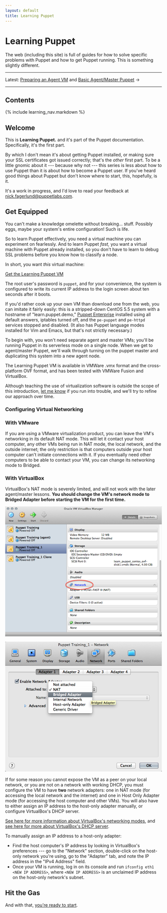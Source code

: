 ```yaml
---
layout: default
title: Learning Puppet
---
```


Learning Puppet
===============

The web (including this site) is full of guides for how to solve specific problems with Puppet and how to get Puppet running. This is something slightly different.

* * *

Latest: [Preparing an Agent VM](./agentprep.html) and [Basic Agent/Master Puppet](./agent_master_basic.html) &rarr;

* * *

[learningvm]: http://info.puppetlabs.com/download-learning-puppet-VM.html.html
<!-- Chapters: -->
[ral]: ./ral.html
[Manifests]: ./manifests.html
[Ordering]: ./ordering.html
[variables]: ./variables.html
[modules1]: ./modules1.html
[templates]: ./templates.html
[modules2]: ./modules2.html
[definedtypes]: ./definedtypes.html

Contents
--------

{% include learning_nav.markdown %}

Welcome
-------

This is **Learning Puppet.** and it's part of the Puppet documentation. Specifically, it's the first part.

By which I don't mean it's about getting Puppet installed, or making sure your SSL certificates got issued correctly; that's the _other_ first part. To be a little gnomic about it --- because why not --- this series is less about how to use Puppet than it is about how to become a Puppet user. If you've heard good things about Puppet but don't know where to start, this, hopefully, is it.

It's a work in progress, and I'd love to read your feedback at <nick.fagerlund@puppetlabs.com>.

Get Equipped
------------

You can't make a knowledge omelette without breaking... stuff. Possibly eggs, maybe your system's entire configuration! Such is life.

So to learn Puppet effectively, you need a virtual machine you can experiment on fearlessly. And to learn Puppet _fast,_ you want a virtual machine with Puppet already installed, so you don't have to learn to debug SSL problems before you know how to classify a node.

In short, you want _this_ virtual machine:

<a href="http://info.puppetlabs.com/download-learning-puppet-VM.html" class="btn">Get the Learning Puppet VM</a>

The root user's password is `puppet`, and for your convenience, the system is configured to write its current IP address to the login screen about ten seconds after it boots.

If you'd rather cook up your own VM than download one from the web, you can imitate it fairly easily: this is a stripped-down CentOS 5.5 system with a hostname of "learn.puppet.demo," [Puppet Enterprise](http://info.puppetlabs.com/puppet-enterprise) installed using all default answers, iptables turned off, and the `pe-puppet` and `pe-httpd` services stopped and disabled. (It also has Puppet language modes installed for Vim and Emacs, but that's not strictly necessary.)

To begin with, you won't need separate agent and master VMs; you'll be running Puppet in its serverless mode on a single node. When we get to agent/master Puppet, we'll walk through turning on the puppet master and duplicating this system into a new agent node.

The Learning Puppet VM is available in VMWare .vmx format and the cross-platform OVF format, and has been tested with VMWare Fusion and VirtualBox. 

Although teaching the use of virtualization software is outside the scope of this introduction, [let me know](mailto:nick.fagerlund@puppetlabs.com) if you run into trouble, and we'll try to refine our approach over time.

### Configuring Virtual Networking

### With VMware

If you are using a VMware virtualization product, you can leave the VM's networking in its default NAT mode. This will let it contact your host computer, any other VMs being run in NAT mode, the local network, and the outside internet; the only restriction is that computers outside your host computer can't initiate connections with it. If you eventually need other computers to be able to contact your VM, you can change its networking mode to Bridged.

### With VirtualBox

VirtualBox's NAT mode is severely limited, and will not work with the later agent/master lessons. **You should change the VM's network mode to Bridged Adapter before starting the VM for the first time.** 

![How to open a VirtualBox VM's network settings](./images/vbox_network.png)

![A VirtualBox VM's network settings being changed to bridged](./images/vbox_network_bridged.png)

If for some reason you cannot expose the VM as a peer on your local network, or you are not on a network with working DHCP, you must configure the VM to have **two** network adapters: one in NAT mode (for accessing the local network and the internet) and one in Host Only Adapter mode (for accessing the host computer and other VMs). You will also have to either assign an IP address to the host-only adapter manually, or configure VirtualBox's DHCP server.

[See here for more information about VirtualBox's networking modes][vbnetworking], and [see here for more about VirtualBox's DHCP server][vbdhcp].

[vbnetworking]: http://www.virtualbox.org/manual/ch06.html
[vbdhcp]: http://www.virtualbox.org/manual/ch08.html#vboxmanage-dhcpserver

To manually assign an IP address to a host-only adapter:

* Find the host computer's IP address by looking in VirtualBox's preferences --- go to the "Network" section, double-click on the host-only network you're using, go to the "Adapter" tab, and note the IP address in the "IPv4 Address" field.
* Once your VM is running, log in on its console and run `ifconfig eth1 <NEW IP ADDRESS>`, where `<NEW IP ADDRESS>` is an unclaimed IP address on the host-only network's subnet. 



Hit the Gas
-----------

And with that, [you're ready to start](./ral.html).

